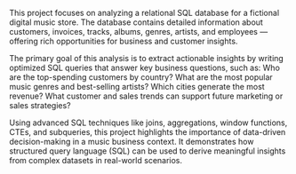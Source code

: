 This project focuses on analyzing a relational SQL database for a fictional digital music store. 
The database contains detailed information about customers, invoices, tracks, albums, genres, artists, and employees — offering rich opportunities for business and customer insights.

The primary goal of this analysis is to extract actionable insights by writing optimized SQL queries that answer key business questions, such as:
Who are the top-spending customers by country?
What are the most popular music genres and best-selling artists?
Which cities generate the most revenue?
What customer and sales trends can support future marketing or sales strategies?

Using advanced SQL techniques like joins, aggregations, window functions, CTEs, and subqueries, this project highlights the importance of data-driven decision-making in a music business context.
It demonstrates how structured query language (SQL) can be used to derive meaningful insights from complex datasets in real-world scenarios.
